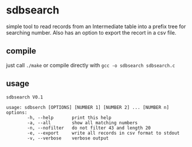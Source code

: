 # sdbsearch

simple tool to read records from an Intermediate table into a prefix tree for searching number.
Also has an option to export the recort in a csv file.

## compile
just call `./make` or compile directly with `gcc -o sdbsearch sdbsearch.c`

## usage
```
sdbsearch V0.1

usage: sdbserch [OPTIONS] [NUMBER 1] [NUMBER 2] ... [NUMBER n]
options:
        -h, --help       print this help
        -a, --all        show all matching numbers
        -n, --nofilter   do not filter 43 and length 20
        -e, --export     write all records in csv format to stdout
        -v, --verbose    verbose output

```

